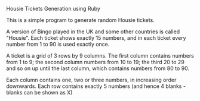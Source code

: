 Housie Tickets Generation using Ruby

This is a simple program to generate random Housie tickets.

A version of Bingo played in the UK and some other countries is called "Housie". Each ticket shows exactly 15 numbers, and in each ticket every number from 1 to 90 is used exactly once.

A ticket is a grid of 3 rows by 9 columns. The first column contains numbers from 1 to 9; the second column numbers from 10 to 19; the third 20 to 29 and so on up until the last column, which contains numbers from 80 to 90.

Each column contains one, two or three numbers, in increasing order downwards. Each row contains exactly 5 numbers (and hence 4 blanks -blanks can be shown as X)

